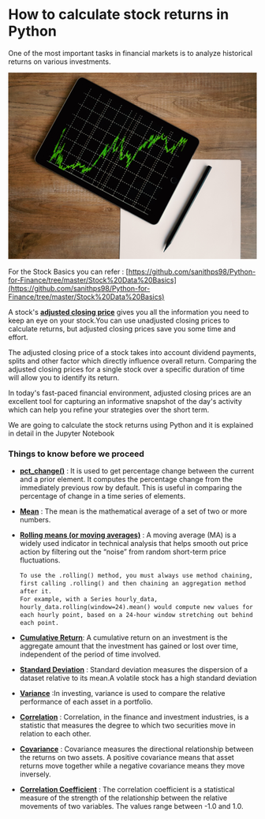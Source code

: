 # How to calculate stock returns in Python

One of the most important tasks in financial markets is to analyze historical returns on various
investments.

![](Image1.jpg)


For the Stock Basics you can refer : [https://github.com/sanithps98/Python-for-Finance/tree/master/Stock%20Data%20Basics](https://github.com/sanithps98/Python-for-Finance/tree/master/Stock%20Data%20Basics)

A stock's [**adjusted closing price**](https://www.investopedia.com/ask/answer/06/adjustedclosingprice.asp) gives you all the information you need to keep an eye on your stock.You can use unadjusted closing prices to calculate returns, but adjusted closing prices save you some time and effort.

The adjusted closing price of a stock takes into account dividend payments, splits and other factor which directly influence overall return. Comparing the adjusted closing prices for a single stock over a specific duration of time will allow you to identify its return.

In today's fast-paced financial environment, adjusted closing prices are an excellent tool for capturing an informative snapshot of the day's activity which can help you refine your strategies over the short term.

We are going to calculate the stock returns using Python and it is explained in detail in the Jupyter Notebook

### **Things to know before we proceed**

- [**pct_change()**](https://www.w3resource.com/pandas/series/series-pct_change.php) : It is used to get percentage change between the current and a prior element.
It computes the percentage change from the immediately previous row by default. This is useful in comparing the percentage of change in a time series of elements.

- [**Mean**](https://www.investopedia.com/terms/m/mean.asp) : The mean is the mathematical average of a set of two or more numbers.

- [**Rolling means (or moving averages)**](https://www.investopedia.com/terms/m/movingaverage.asp) : A moving average (MA) is a widely used indicator in technical analysis that helps smooth out price action by filtering out the “noise” from random short-term price fluctuations.

      To use the .rolling() method, you must always use method chaining, first calling .rolling() and then chaining an aggregation method after it. 
      For example, with a Series hourly_data, hourly_data.rolling(window=24).mean() would compute new values for each hourly point, based on a 24-hour window stretching out behind each point.

- [**Cumulative Return**](https://www.investopedia.com/terms/c/cumulativereturn.asp): A cumulative return on an investment is the aggregate amount that the investment has gained or lost over time, independent of the period of time involved.

- [**Standard Deviation**](https://www.investopedia.com/terms/s/standarddeviation.asp) : Standard deviation measures the dispersion of a dataset relative to its mean.A volatile stock has a high standard deviation

- [**Variance**](https://www.investopedia.com/terms/v/variance.asp) :In investing, variance is used to compare the relative performance of each asset in a portfolio.

- [**Correlation**](https://www.investopedia.com/terms/c/correlation.asp) : Correlation, in the finance and investment industries, is a statistic that measures the degree to which two securities move in relation to each other. 

- [**Covariance**](https://www.investopedia.com/terms/c/covariance.asp) : Covariance measures the directional relationship between the returns on two assets. A positive covariance means that asset returns move together while a negative covariance means they move inversely. 

- [**Correlation Coefficient**](https://www.investopedia.com/terms/c/correlationcoefficient.asp) : The correlation coefficient is a statistical measure of the strength of the relationship between the relative movements of two variables. The values range between -1.0 and 1.0.
